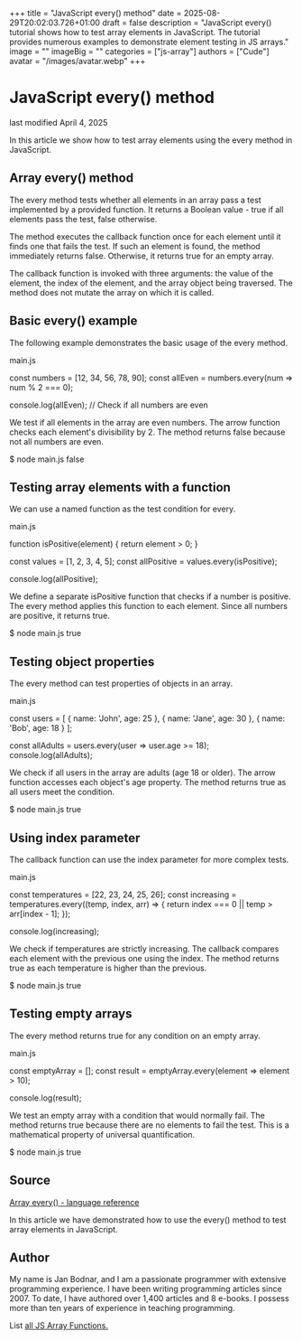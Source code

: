 +++
title = "JavaScript every() method"
date = 2025-08-29T20:02:03.726+01:00
draft = false
description = "JavaScript every() tutorial shows how to test array elements in JavaScript. The tutorial provides numerous examples to demonstrate element testing in JS arrays."
image = ""
imageBig = ""
categories = ["js-array"]
authors = ["Cude"]
avatar = "/images/avatar.webp"
+++

# JavaScript every() method

last modified April 4, 2025

 

In this article we show how to test array elements using the every
method in JavaScript.

## Array every() method

The every method tests whether all elements in an array pass a
test implemented by a provided function. It returns a Boolean value - true if
all elements pass the test, false otherwise.

The method executes the callback function once for each element until it finds
one that fails the test. If such an element is found, the method immediately
returns false. Otherwise, it returns true for an empty array.

The callback function is invoked with three arguments: the value of the element,
the index of the element, and the array object being traversed. The method does
not mutate the array on which it is called.

## Basic every() example

The following example demonstrates the basic usage of the every
method.

main.js
  

const numbers = [12, 34, 56, 78, 90];
const allEven = numbers.every(num =&gt; num % 2 === 0);

console.log(allEven);  // Check if all numbers are even

We test if all elements in the array are even numbers. The arrow function checks
each element's divisibility by 2. The method returns false because not all
numbers are even.

$ node main.js
false

## Testing array elements with a function

We can use a named function as the test condition for every.

main.js
  

function isPositive(element) {
    return element &gt; 0;
}

const values = [1, 2, 3, 4, 5];
const allPositive = values.every(isPositive);

console.log(allPositive);

We define a separate isPositive function that checks if a number is
positive. The every method applies this function to each element.
Since all numbers are positive, it returns true.

$ node main.js
true

## Testing object properties

The every method can test properties of objects in an array.

main.js
  

const users = [
    { name: 'John', age: 25 },
    { name: 'Jane', age: 30 },
    { name: 'Bob', age: 18 }
];

const allAdults = users.every(user =&gt; user.age &gt;= 18);
console.log(allAdults);

We check if all users in the array are adults (age 18 or older). The arrow
function accesses each object's age property. The method returns true as all
users meet the condition.

$ node main.js
true

## Using index parameter

The callback function can use the index parameter for more complex tests.

main.js
  

const temperatures = [22, 23, 24, 25, 26];
const increasing = temperatures.every((temp, index, arr) =&gt; {
    return index === 0 || temp &gt; arr[index - 1];
});

console.log(increasing);

We check if temperatures are strictly increasing. The callback compares each
element with the previous one using the index. The method returns true as each
temperature is higher than the previous.

$ node main.js
true

## Testing empty arrays

The every method returns true for any condition on an empty array.

main.js
  

const emptyArray = [];
const result = emptyArray.every(element =&gt; element &gt; 10);

console.log(result);

We test an empty array with a condition that would normally fail. The method
returns true because there are no elements to fail the test. This is a
mathematical property of universal quantification.

$ node main.js
true

## Source

[Array every() - language reference](https://developer.mozilla.org/en-US/docs/Web/JavaScript/Reference/Global_Objects/Array/every)

In this article we have demonstrated how to use the every() method to test array
elements in JavaScript.

## Author

My name is Jan Bodnar, and I am a passionate programmer with extensive
programming experience. I have been writing programming articles since 2007.
To date, I have authored over 1,400 articles and 8 e-books. I possess more
than ten years of experience in teaching programming.

List [all JS Array Functions.](/javascript/#js-array)